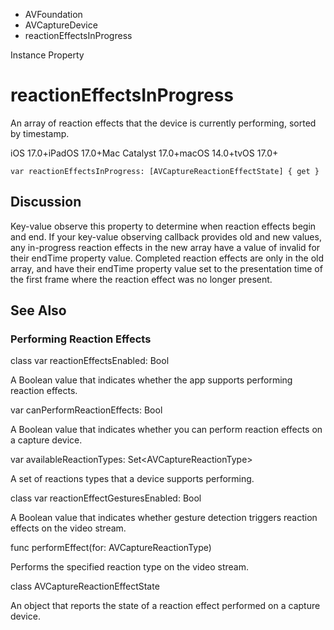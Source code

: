 

- AVFoundation
- AVCaptureDevice
-  reactionEffectsInProgress 

Instance Property

# reactionEffectsInProgress

An array of reaction effects that the device is currently performing, sorted by timestamp.

iOS 17.0+iPadOS 17.0+Mac Catalyst 17.0+macOS 14.0+tvOS 17.0+

``` source
var reactionEffectsInProgress: [AVCaptureReactionEffectState] { get }
```

## Discussion

Key-value observe this property to determine when reaction effects begin and end. If your key-value observing callback provides old and new values, any in-progress reaction effects in the new array have a value of invalid for their endTime property value. Completed reaction effects are only in the old array, and have their endTime property value set to the presentation time of the first frame where the reaction effect was no longer present.

## See Also

### Performing Reaction Effects

class var reactionEffectsEnabled: Bool

A Boolean value that indicates whether the app supports performing reaction effects.

var canPerformReactionEffects: Bool

A Boolean value that indicates whether you can perform reaction effects on a capture device.

var availableReactionTypes: Set&lt;AVCaptureReactionType>

A set of reactions types that a device supports performing.

class var reactionEffectGesturesEnabled: Bool

A Boolean value that indicates whether gesture detection triggers reaction effects on the video stream.

func performEffect(for: AVCaptureReactionType)

Performs the specified reaction type on the video stream.

class AVCaptureReactionEffectState

An object that reports the state of a reaction effect performed on a capture device.


